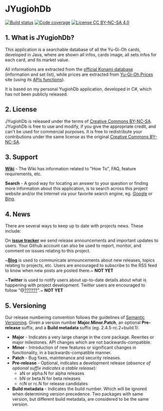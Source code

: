 # JYugiohDb
[![Build status](https://travis-ci.org/BoGnY/JYugiohDB.svg?branch=master)](https://travis-ci.org/BoGnY/JYugiohDB)
[![Code coverage](https://codecov.io/gh/BoGnY/JYugiohDB/branch/master/graph/badge.svg)](https://codecov.io/gh/BoGnY/JYugiohDB)
[![License CC BY-NC-SA 4.0](https://img.shields.io/badge/license-CC%20BY--NC--SA-blue.svg)](LICENSE.md)

## 1. What is JYugiohDb?
This application is a searchable database of all the Yu-Gi-Oh cards, developed in Java, where are shown all infos, cards image, all sets infos for each card, and its market value.

All informations are extracted from the [official Konami database](https://www.db.yugioh-card.com/yugiohdb "Official Konami database") (information and set list), while prices are extracted from [Yu-Gi-Oh Prices](https://yugiohprices.com "Yu-Gi-Oh Prices") site (using its [APIs functions](https://yugiohprices.docs.apiary.io "Yu-Gi-Oh Prices APIs functions")).

It is based on my personal YugiohDb application, developed in C#, which has not been publicly released.

## 2. License
JYugiohDb is released under the terms of [Creative Commons BY-NC-SA](https://creativecommons.org/licenses/by-nc-sa/4.0/legalcode "Creative Commons BY-NC-SA"). JYugiohDb is free to use and modify, if you give the appropriate credit, and can't be used for commercial purposes. It is free to redistribute your contributions under the same license as the original [Creative Commons BY-NC-SA](https://creativecommons.org/licenses/by-nc-sa/4.0/legalcode "Creative Commons BY-NC-SA").

## 3. Support
**[Wiki](https://github.com/BoGnY/JYugiohDB/wiki "Official wiki")** - The Wiki has information related to "How To", FAQ, feature requirements, etc.

**Search** - A good way for locating an answer to your question or finding more information about this application, is to search across this project website and/or the Internet via your favorite search engine, eg. [Google](https://www.google.com "Google search") or [Bing](https://www.bing.com "Bing search").

## 4. News
There are several ways to keep up to date with projects news. These include:

On **[issue tracker](https://github.com/BoGnY/JYugiohDB/issues "JYugiohDB Issue Tracker")** we send release announcements and important updates to users. Your Github account can also be used to report, monitor, and comment on issues relating to this project.

~**[Blog](https://www.bogny.it "BoGnY's blog")** is used to communicate announcements about new releases, topics relating to projects, etc. Users are encouraged to subscribe to the RSS feed to know when new posts are posted there.~ **NOT YET**

~**Twitter** is used to notify users about up-to-date details about what is happening with project development. Twitter users are encouraged to follow "@[??????](https://twitter.com "Twitter profile")".~ **NOT YET**

## 5. Versioning

Our release numbering convention follows the guidelines of [Semantic Versioning](https://semver.org "Semantic Versioning 2.0.0"). Given a version number **Major.Minor.Patch**, an optional **Pre-release** suffix, and a **Build metadata** suffix (eg. 2.4.5-rc.2+build.1):

* **Major** - Indicates a very large change in the core package. Rewrites or major milestones. API changes which are not backwards-compatible.
* **Minor** - Introduction of new features or significant changes in functionality, in a backwards-compatible manner.
* **Patch** - Bug fixes, maintenance and security releases.
* **Pre-release** - Optional, indicates a development release (_absence of optional suffix indicates a stable release_):
    * aN or alpha.N for alpha releases
    * bN or beta.N for beta releases
    * rcN or rc.N for release candidates
* **Build metadata** - Indicates the build number. Which will be ignored when determining version precedence. Two packages with same version, but different build metadata, are considered to be the same version.
